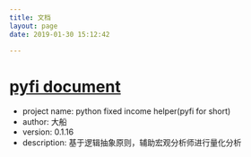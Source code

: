 ```yaml
---
title: 文档
layout: page
date: 2019-01-30 15:12:42

---
```



# [pyfi document](http://wangluzhou.com/%E6%8A%80%E6%9C%AF/2018/08/10/pyfi_helper_document/)
- project name: python fixed income helper(pyfi for short)
- author: 大船
- version: 0.1.16
- description: 基于逻辑抽象原则，辅助宏观分析师进行量化分析